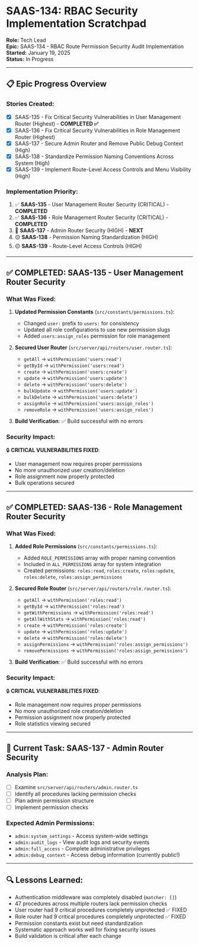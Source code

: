 # SAAS-134: RBAC Security Implementation Scratchpad

**Role:** Tech Lead  
**Epic:** SAAS-134 - RBAC Route Permission Security Audit Implementation  
**Started:** January 19, 2025  
**Status:** In Progress

---

## 📋 **Epic Progress Overview**

### **Stories Created:**
- [X] SAAS-135 - Fix Critical Security Vulnerabilities in User Management Router (Highest) - **COMPLETED ✅**
- [X] SAAS-136 - Fix Critical Security Vulnerabilities in Role Management Router (Highest)  
- [X] SAAS-137 - Secure Admin Router and Remove Public Debug Context (High)
- [X] SAAS-138 - Standardize Permission Naming Conventions Across System (High)
- [X] SAAS-139 - Implement Route-Level Access Controls and Menu Visibility (High)

### **Implementation Priority:**
1. ✅ **SAAS-135** - User Management Router Security (CRITICAL) - **COMPLETED**
2. ✅ **SAAS-136** - Role Management Router Security (CRITICAL) - **COMPLETED**
3. 🔴 **SAAS-137** - Admin Router Security (HIGH) - **NEXT**
4. 🟡 **SAAS-138** - Permission Naming Standardization (HIGH)
5. 🟡 **SAAS-139** - Route-Level Access Controls (HIGH)

---

## ✅ **COMPLETED: SAAS-135 - User Management Router Security**

### **What Was Fixed:**
1. **Updated Permission Constants** (`src/constants/permissions.ts`):
   - Changed `user:` prefix to `users:` for consistency
   - Updated all role configurations to use new permission slugs
   - Added `users:assign_roles` permission for role management

2. **Secured User Router** (`src/server/api/routers/user.router.ts`):
   - `getAll` → `withPermission('users:read')`
   - `getById` → `withPermission('users:read')`
   - `create` → `withPermission('users:create')`
   - `update` → `withPermission('users:update')`
   - `delete` → `withPermission('users:delete')`
   - `bulkUpdate` → `withPermission('users:update')`
   - `bulkDelete` → `withPermission('users:delete')`
   - `assignRole` → `withPermission('users:assign_roles')`
   - `removeRole` → `withPermission('users:assign_roles')`

3. **Build Verification**: ✅ Build successful with no errors

### **Security Impact:**
🔒 **CRITICAL VULNERABILITIES FIXED**:
- User management now requires proper permissions
- No more unauthorized user creation/deletion
- Role assignment now properly protected
- Bulk operations secured

---

## ✅ **COMPLETED: SAAS-136 - Role Management Router Security**

### **What Was Fixed:**
1. **Added Role Permissions** (`src/constants/permissions.ts`):
   - Added `ROLE_PERMISSIONS` array with proper naming convention
   - Included in `ALL_PERMISSIONS` array for system integration
   - Created permissions: `roles:read`, `roles:create`, `roles:update`, `roles:delete`, `roles:assign_permissions`

2. **Secured Role Router** (`src/server/api/routers/role.router.ts`):
   - `getAll` → `withPermission('roles:read')`
   - `getById` → `withPermission('roles:read')`
   - `getWithPermissions` → `withPermission('roles:read')`
   - `getAllWithStats` → `withPermission('roles:read')`
   - `create` → `withPermission('roles:create')`
   - `update` → `withPermission('roles:update')`
   - `delete` → `withPermission('roles:delete')`
   - `assignPermissions` → `withPermission('roles:assign_permissions')`
   - `removePermissions` → `withPermission('roles:assign_permissions')`

3. **Build Verification**: ✅ Build successful with no errors

### **Security Impact:**
🔒 **CRITICAL VULNERABILITIES FIXED**:
- Role management now requires proper permissions
- No more unauthorized role creation/deletion
- Permission assignment now properly protected
- Role statistics viewing secured

---

## 🚀 **Current Task: SAAS-137 - Admin Router Security**

### **Analysis Plan:**
- [ ] Examine `src/server/api/routers/admin.router.ts`
- [ ] Identify all procedures lacking permission checks
- [ ] Plan admin permission structure
- [ ] Implement permission checks

### **Expected Admin Permissions:**
- `admin:system_settings` - Access system-wide settings
- `admin:audit_logs` - View audit logs and security events
- `admin:full_access` - Complete administrative privileges
- `admin:debug_context` - Access debug information (currently public!)

---

## 🔍 **Lessons Learned:**
- Authentication middleware was completely disabled (`matcher: []`)
- 47 procedures across multiple routers lack permission checks
- User router had 9 critical procedures completely unprotected ✅ FIXED
- Role router had 9 critical procedures completely unprotected ✅ FIXED
- Permission constants exist but need standardization
- Systematic approach works well for fixing security issues
- Build validation is critical after each change 